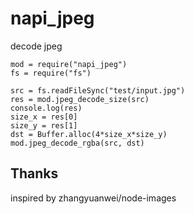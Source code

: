 # napi_jpeg
decode jpeg

    mod = require("napi_jpeg")
    fs = require("fs")
    
    src = fs.readFileSync("test/input.jpg")
    res = mod.jpeg_decode_size(src)
    console.log(res)
    size_x = res[0]
    size_y = res[1]
    dst = Buffer.alloc(4*size_x*size_y)
    mod.jpeg_decode_rgba(src, dst)

## Thanks
inspired by zhangyuanwei/node-images
